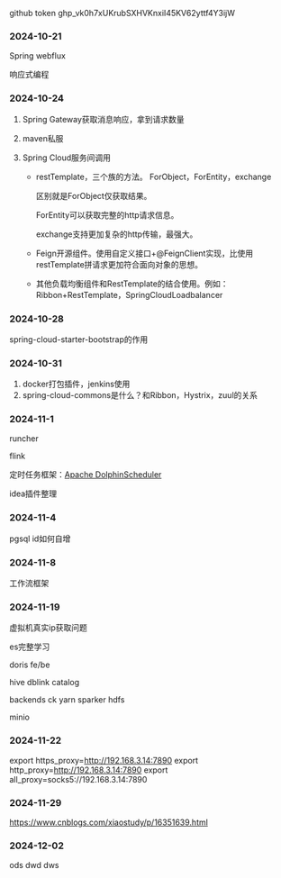 github token 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



### 2024-10-21

Spring webflux

响应式编程

### 2024-10-24

1. Spring Gateway获取消息响应，拿到请求数量

2. maven私服 

3. Spring Cloud服务间调用

   - restTemplate，三个族的方法。 ForObject，ForEntity，exchange

     区别就是ForObject仅获取结果。

     ForEntity可以获取完整的http请求信息。

     exchange支持更加复杂的http传输，最强大。

   - Feign开源组件。使用自定义接口+@FeignClient实现，比使用restTemplate拼请求更加符合面向对象的思想。

   - 其他负载均衡组件和RestTemplate的结合使用。例如：Ribbon+RestTemplate，SpringCloudLoadbalancer

### 2024-10-28

spring-cloud-starter-bootstrap的作用



### 2024-10-31

1. docker打包插件，jenkins使用
2. spring-cloud-commons是什么？和Ribbon，Hystrix，zuul的关系



### 2024-11-1

runcher

flink 

定时任务框架：[Apache DolphinScheduler](https://gitee.com/dolphinscheduler/DolphinScheduler)

idea插件整理



### 2024-11-4

pgsql id如何自增



### 2024-11-8

工作流框架



### 2024-11-19

虚拟机真实ip获取问题

es完整学习

doris fe/be

hive  dblink catalog

backends  ck  yarn  sparker  hdfs 

minio



### 2024-11-22

export https_proxy=http://192.168.3.14:7890
export http_proxy=http://192.168.3.14:7890
export all_proxy=socks5://192.168.3.14:7890





### 2024-11-29

https://www.cnblogs.com/xiaostudy/p/16351639.html



### 2024-12-02

ods dwd dws
